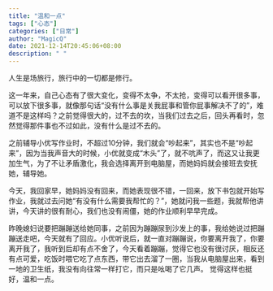 ```yaml
---
title: "温和一点"
tags: ["心态"]
categories: ["日常"]
author: "MagicQ"
date: 2021-12-14T20:45:06+08:00
description: " "
---
```


人生是场旅行，旅行中的一切都是修行。

这一年来，自己心态有了很大变化，变得不太争，不太抢，变得可以看开很多事，可以放下很多事，就像那句话“没有什么事是关我屁事和管你屁事解决不了的”，难道不是这样吗？之前觉得很大的，过不去的坎，当我们过去之后，回头再看时，忽然觉得那件事也不过如此，没有什么是过不去的。

之前辅导小优写作业时，不超过10分钟，我们就会“吵起来”，其实也不是“吵起来”，因为当我声音大的时候，小优就变成“木头”了，就不吭声了，而这又让我更加生气，为了不让矛盾激化，我会选择离开到电脑屋，而她妈妈就会接班去安抚她，辅导她。

今天，我回家早，她妈妈没有回来，而她表现很不错，一回来，放下书包就开始写作业，我就过去问她“有没有什么需要我帮忙的？”，她就问我一些题，我就帮他讲讲，今天讲的很有耐心，我们也没有闹僵，她的作业顺利早早完成。

昨晚媳妇说要把蹦蹦送给她同事，之前因为蹦蹦尿到沙发上的事，我给她说过把蹦蹦送走吧，今天就有了回应。小优听说后，就一直对蹦蹦说，你要离开我了，你要离开我了，我听到后却有点不舍了，今天看着蹦蹦，觉得它也没有很讨厌，相反还有点可爱，吃饭时喂它吃了点东西，带它出去溜了一圈，当我从电脑屋出来，看到一地的卫生纸，我没有向往常一样打它，而只是吆喝了它几声。
觉得这样也挺好，温和一点。